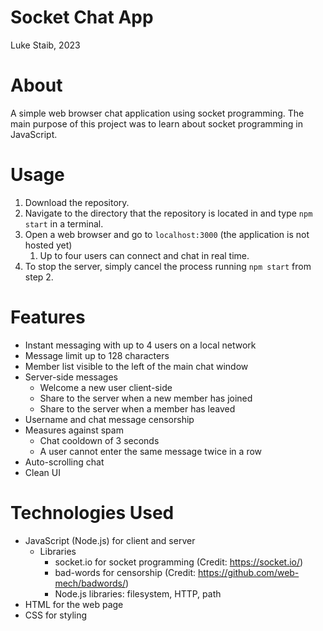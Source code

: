 # Socket Chat App

Luke Staib, 2023

# About
A simple web browser chat application using socket programming. The main purpose of this project was to learn about socket programming in JavaScript.

# Usage
1. Download the repository.
2. Navigate to the directory that the repository is located in and type `npm start` in a terminal.
3. Open a web browser and go to `localhost:3000` (the application is not hosted yet)
   1. Up to four users can connect and chat in real time.
4. To stop the server, simply cancel the process running `npm start` from step 2.

# Features
- Instant messaging with up to 4 users on a local network
- Message limit up to 128 characters
- Member list visible to the left of the main chat window
- Server-side messages
  - Welcome a new user client-side
  - Share to the server when a new member has joined
  - Share to the server when a member has leaved
- Username and chat message censorship
- Measures against spam
  - Chat cooldown of 3 seconds
  - A user cannot enter the same message twice in a row
- Auto-scrolling chat
- Clean UI

# Technologies Used
- JavaScript (Node.js) for client and server
  - Libraries
    - socket.io for socket programming (Credit: https://socket.io/)
    - bad-words for censorship (Credit: https://github.com/web-mech/badwords/)
    - Node.js libraries: filesystem, HTTP, path
- HTML for the web page
- CSS for styling